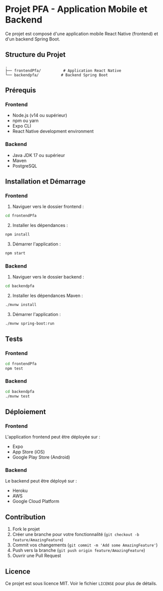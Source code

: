 # Projet PFA - Application Mobile et Backend

Ce projet est composé d'une application mobile React Native (frontend) et d'un backend Spring Boot.

## Structure du Projet

```
.
├── frontendPfa/          # Application React Native
└── backendpfa/          # Backend Spring Boot
```

## Prérequis

### Frontend
- Node.js (v14 ou supérieur)
- npm ou yarn
- Expo CLI
- React Native development environment

### Backend
- Java JDK 17 ou supérieur
- Maven
- PostgreSQL

## Installation et Démarrage

### Frontend

1. Naviguer vers le dossier frontend :
```bash
cd frontendPfa
```

2. Installer les dépendances :
```bash
npm install
```

3. Démarrer l'application :
```bash
npm start
```

### Backend

1. Naviguer vers le dossier backend :
```bash
cd backendpfa
```

2. Installer les dépendances Maven :
```bash
./mvnw install
```

3. Démarrer l'application :
```bash
./mvnw spring-boot:run
```

## Tests

### Frontend
```bash
cd frontendPfa
npm test
```

### Backend
```bash
cd backendpfa
./mvnw test
```

## Déploiement

### Frontend
L'application frontend peut être déployée sur :
- Expo
- App Store (iOS)
- Google Play Store (Android)

### Backend
Le backend peut être déployé sur :
- Heroku
- AWS
- Google Cloud Platform

## Contribution

1. Fork le projet
2. Créer une branche pour votre fonctionnalité (`git checkout -b feature/AmazingFeature`)
3. Commit vos changements (`git commit -m 'Add some AmazingFeature'`)
4. Push vers la branche (`git push origin feature/AmazingFeature`)
5. Ouvrir une Pull Request

## Licence

Ce projet est sous licence MIT. Voir le fichier `LICENSE` pour plus de détails. 